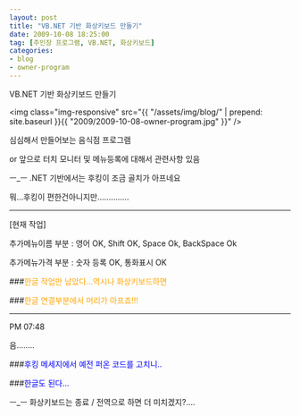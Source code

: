```yaml
---
layout: post
title: "VB.NET 기반 화상키보드 만들기"
date: 2009-10-08 18:25:00
tag: [주인장 프로그램, VB.NET, 화상키보드]
categories:
- blog
- owner-program
---
```


VB.NET 기반 화상키보드 만들기

<!--more-->

<img class="img-responsive" src="{{ "/assets/img/blog/" | prepend: site.baseurl }}{{ "2009/2009-10-08-owner-program.jpg" }}" />

심심해서 만들어보는 음식점 프로그램

 or 앞으로 터치 모니터 및 메뉴등록에 대해서 관련사항 있음


ㅡ_ㅡ .NET 기반에서는 후킹이 조금 골치가 아프네요

뭐...후킹이 편한건아니지만..............

* * *

[현재 작업]

추가메뉴이름 부분 : 영어 OK, Shift OK, Space Ok, BackSpace Ok

추가메뉴가격 부분 : 숫자 등록 OK, 통화표시 OK


###<font color="orange">한글 작업만 남았다...역시나 화상키보드하면</font>

###<font color="orange">한글 연결부분에서 머리가 아프죠!!!</font>


* * *

PM 07:48

음........

###<font color="blue">후킹 메세지에서 예전 퍼온 코드를 고치니..</font>

###<font color="blue">한글도 된다...</font>


ㅡ_ㅡ 화상키보드는 종료 / 전역으로 하면 더 미치겠지?....